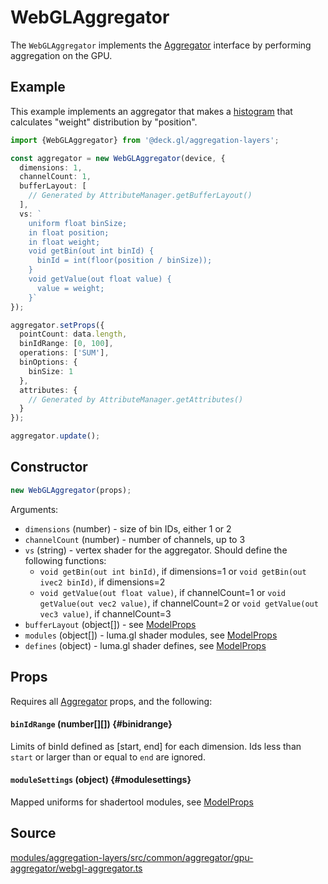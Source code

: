 # WebGLAggregator

The `WebGLAggregator` implements the [Aggregator](./aggregator.md) interface by performing aggregation on the GPU.

## Example

This example implements an aggregator that makes a [histogram](https://en.wikipedia.org/wiki/Histogram) that calculates "weight" distribution by "position".

```ts
import {WebGLAggregator} from '@deck.gl/aggregation-layers';

const aggregator = new WebGLAggregator(device, {
  dimensions: 1,
  channelCount: 1,
  bufferLayout: [
    // Generated by AttributeManager.getBufferLayout()
  ],
  vs: `
    uniform float binSize;
    in float position;
    in float weight;
    void getBin(out int binId) {
      binId = int(floor(position / binSize));
    }
    void getValue(out float value) {
      value = weight;
    }`
});

aggregator.setProps({
  pointCount: data.length,
  binIdRange: [0, 100],
  operations: ['SUM'],
  binOptions: {
    binSize: 1
  },
  attributes: {
    // Generated by AttributeManager.getAttributes()
  }
});

aggregator.update();
```

## Constructor

```ts
new WebGLAggregator(props);
```

Arguments:

- `dimensions` (number) - size of bin IDs, either 1 or 2
- `channelCount` (number) - number of channels, up to 3
- `vs` (string) - vertex shader for the aggregator. Should define the following functions:
  + `void getBin(out int binId)`, if dimensions=1 or
    `void getBin(out ivec2 binId)`, if dimensions=2
  * `void getValue(out float value)`, if channelCount=1 or
    `void getValue(out vec2 value)`, if channelCount=2 or
    `void getValue(out vec3 value)`, if channelCount=3
- `bufferLayout` (object[]) - see [ModelProps](https://github.com/visgl/luma.gl/blob/master/modules/engine/src/model/model.ts)
- `modules` (object[]) - luma.gl shader modules, see [ModelProps](https://github.com/visgl/luma.gl/blob/master/modules/engine/src/model/model.ts)
- `defines` (object) - luma.gl shader defines, see [ModelProps](https://github.com/visgl/luma.gl/blob/master/modules/engine/src/model/model.ts)

## Props

Requires all [Aggregator](./aggregator.md#setprops) props, and the following:

#### `binIdRange` (number[][]) {#binidrange}

Limits of binId defined as [start, end] for each dimension. Ids less than `start` or larger than or equal to `end` are ignored.

#### `moduleSettings` (object) {#modulesettings}

Mapped uniforms for shadertool modules, see [ModelProps](https://github.com/visgl/luma.gl/blob/master/modules/engine/src/model/model.ts)

## Source

[modules/aggregation-layers/src/common/aggregator/gpu-aggregator/webgl-aggregator.ts](https://github.com/visgl/deck.gl/tree/master/modules/aggregation-layers/src/common/aggregator/gpu-aggregator/webgl-aggregator.ts)
